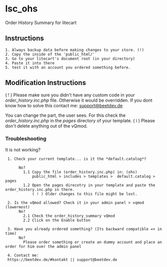 # lsc_ohs
Order History Summary for litecart

## Instructions ##

    1. Always backup data before making changes to your store. (!)
    2. Copy the inside of the 'public_html/'
    3. Go to your litecart's document root (in your directory)    
    4. Paste it into there
    5. test it with an account you ordered something before.
 
## Modification Instructions ##
( ! ) Please make sure you didn't have any custom code in your *order_history.inc.php* file.
      Otherwise it would be overridden. If you dont know how to solve this contact me: support@beetdev.de

You can change the part, the user sees. For this check the *order_history.inc.php* in the *pages* directory of your template.
( i ) Please don't delete anything out of the vQmod.

### Troubleshooting  
  
It is not working?  

     1. Check your current template... is it the *default.catalog*?   
     
          No?  
            1.1 Copy the file (order_history.inc.php) in: (ohs) 
                public_html > includes > templates >  default.catalog > pages 
            1.2 Open the pages direcotry in your template and paste the order_history.inc.php in there.
                ( ! ) Older changes to this file might be lost.
    
     2. Is the vQmod allowed? Check it in your admin panel > vqmod (lowermost)
          No?
            2.1 Check the order_history_summary vQmod
            2.2 Click on the Enable button

     3. Have you already ordered something? (Its backward compatible => in time)
          No?
            Please order something or create an dummy account and place an order for him over the admin panel
     
     4. Contact me: 
     https://beetdev.de/#kontakt || support@beetdev.de
